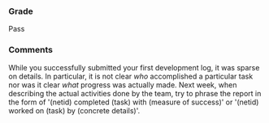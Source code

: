 ### Grade
Pass

### Comments

While you successfully submitted your first development log, it was sparse on details. In particular, it is not clear *who* accomplished a particular task nor was it clear *what* progress was actually made. Next week, when describing the actual activities done by the team, try to phrase the report in the form of '(netid) completed (task) with (measure of success)' or '(netid) worked on (task) by (concrete details)'.